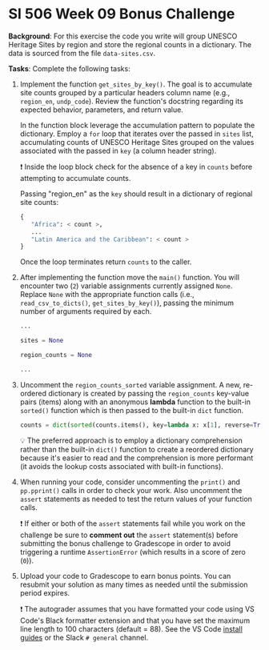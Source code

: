 # SI 506 Week 09 Bonus Challenge

__Background__: For this exercise the code you write will group UNESCO Heritage Sites by region and
store the regional counts in a dictionary. The data is sourced from the file `data-sites.csv`.

__Tasks__: Complete the following tasks:

1. Implement the function `get_sites_by_key()`. The goal is to accumulate site counts grouped by a
   particular headers column name (e.g., `region_en`, `undp_code`). Review the function's docstring
   regarding its expected behavior, parameters, and return value.

   In the function block leverage the accumulation pattern to populate the dictionary. Employ a `for`
   loop that iterates over the passed in `sites` list, accumulating counts of UNESCO Heritage Sites
   grouped on the values associated with the passed in `key` (a column header string).

   :exclamation: Inside the loop block check for the absence of a key in `counts` before attempting
   to accumulate counts.

   Passing "region_en" as the `key` should result in a dictionary of regional site counts:

   ```python
   {
      "Africa": < count >,
      ...
      "Latin America and the Caribbean": < count >
   }
   ```

   Once the loop terminates return `counts` to the caller.

2. After implementing the function move the `main()` function. You will encounter two (`2`) variable
   assignments currently assigned `None`. Replace `None` with the appropriate function calls (i.e., `read_csv_to_dicts()`, `get_sites_by_key()`), passing the minimum number of arguments required by
   each.

   ```python
   ...

   sites = None

   region_counts = None

   ...
   ```

3. Uncomment the `region_counts_sorted` variable assignment. A new, re-ordered
   dictionary is created by passing the `region_counts` key-value pairs (items) along with an
   anonymous __lambda__ function to the built-in `sorted()` function which is then passed to the
   built-in `dict` function.

   ```python
   counts = dict(sorted(counts.items(), key=lambda x: x[1], reverse=True))
   ```

   :bulb: The preferred approach is to employ a dictionary comprehension rather than the built-in
   `dict()` function to create a reordered dictionary because it's easier to read and the
   comprehension is more performant (it avoids the lookup costs associated with built-in functions).

4. When running your code, consider uncommenting the `print()` and `pp.pprint()` calls in
   order to check your work. Also uncomment the `assert` statements as needed to test the return
   values of your function calls.

   :exclamation: If either or both of the `assert` statements fail while you work on the challenge
   be sure to __comment out__ the `assert` statement(s) before submitting the bonus challenge to
   Gradescope in order to avoid triggering a runtime `AssertionError` (which results in a score of
   zero (`0`)).

5. Upload your code to Gradescope to earn bonus points. You can resubmit your solution
   as many times as needed until the submission period expires.

   :exclamation: The autograder assumes that you have formatted your code using VS Code's Black
   formatter extension and that you have set the maximum line length to 100 characters
   (default = 88). See the VS Code [install guides](https://si506.org/guides/) or the Slack
   `# general` channel.
